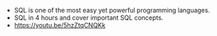 - SQL is one of the most easy yet powerful programming languages. 
- SQL in 4 hours and cover important SQL concepts.
- https://youtu.be/5hzZtqCNQKk
